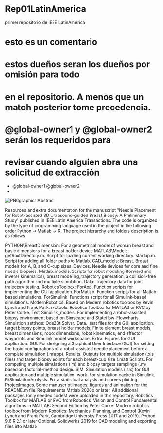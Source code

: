 # Rep01LatinAmerica
primer repositorio de IEEE LatinAmerica
# esto es un comentario
# estos dueños seran los dueños por omisión para todo 
# en el repositorio. A menos que un match posterior tome precedencia.
# @global-owner1 y @global-owner2 serán los requeridos para
# revisar cuando alguien abra una solicitud de extracción
* @global-owner1 @global-owner2
* 
![PNGgraphicalAbstract](https://github.com/user-attachments/assets/4c56dcab-c2b6-4b98-9df1-238a5bfd49ab)

Resources and extra documentation for the manuscript "Needle Placement for Robot-assisted 3D Ultrasound-guided Breast Biopsy: A Preliminary Study" published in IEEE Latin America Transactions. The code is organized by the type of programming language used in the project in the following order Python -> Matlab -> R. The project hierarchy and folders description is as follows

PYTHON\BreastDimension: For a geometrical model of woman breast and basic dimensions for a breast holder device
MATLAB\Models:
getRootDirectory.m. Script for loading current working directory.
startup.m. Script for adding all folder paths to Matlab.
CAD_models:
Breast. Breast models for A, B, and C-cup sizes.
Devices. Needle devices for core and fine needle biopsies.
Matlab_models. Scripts for robot modeling (forward and inverse kinematics), breast modeling, trajectory generation, a collision-free path algorithm and multiple simulation.
Data: Trajectory data for joint trajectory testing.
RoboticsToolbox:
ForApp. Function scripts for implementing the GUI application.
ForMatlab. Function scripts for all Matlab-based simulations.
ForSimulink. Functions script for all Simulink-based simulations.
ModernRobotics. Based on Modern robotics toolbox by Kevin Lynch and Frank Park.
rvctools. Robotics Toolbox for MATLAB or RVC by Peter Corke.
Test
Simulink_models. For implementing a robot-assisted biopsy environment based on Simscape and Stateflow-Flowcharts. Simulation settings: Ode23t Solver.
Data. .mat files for the GUI application, target biopsy points, breast holder models, Finite element breast models, breast dimensions, robot dimensions, robot kinematics, end effector waypoints and Simulink model workspace.
Extra. Figures for GUI application.
GUI. For designing a Graphical User Interface (GUI) for setting the basic configurations of a robot-assisted needle placement before a complete simulation (.mlapp).
Results. Outputs for multiple simulation (.xls files) and target biopsy points for each breast-cup size (.mat)
Scripts. For computing multiple simulations (.m) and biopsy targets samplings (.m) based on factorial-method design.
SIM. Simulation models (.slx) for GUI application and multiple simulation.
work. For simulation cache in Simulink.
R\SimulationAnalysis. For a statistical analysis and curves plotting.
ProjectImages. Some manuscript images, figures and animation for the README.m file.
Requirements
Matlab 2020b or later. All additional packages (only needed codes) were uploaded in this repository.
Robotics Toolbox for MATLAB or RVC from Robotics, Vision and Control Fundamental algorithms in MATLAB: Second Edition by Peter Corke.
Modern robotics toolbox from Modern Robotics: Mechanics, Planning, and Control (Kevin Lynch and Frank Park, Cambridge University Press 2017 and 2019).
Python 9.6
R 2.1 or later
Optional. Solidworks 2019 for CAD modeling and exporting files into Matlab
